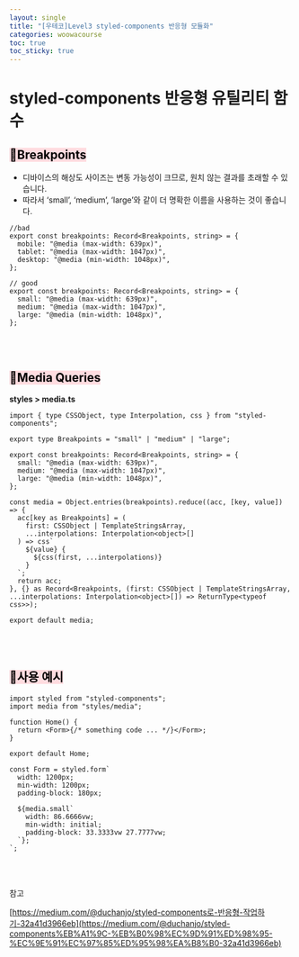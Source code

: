 ```yaml
---
layout: single
title: "[우테코]Level3 styled-components 반응형 모듈화"
categories: woowacourse
toc: true
toc_sticky: true
---
```


# styled-components 반응형 유틸리티 함수

## <mark style='background-color: #ffdce0'>📌Breakpoints</mark>

- 디바이스의 해상도 사이즈는 변동 가능성이 크므로, 원치 않는 결과를 초래할 수 있습니다.
- 따라서 ‘small’, ‘medium’, ‘large’와 같이 더 명확한 이름을 사용하는 것이 좋습니다.

```tsx
//bad
export const breakpoints: Record<Breakpoints, string> = {
  mobile: "@media (max-width: 639px)",
  tablet: "@media (max-width: 1047px)",
  desktop: "@media (min-width: 1048px)",
};

// good
export const breakpoints: Record<Breakpoints, string> = {
  small: "@media (max-width: 639px)",
  medium: "@media (max-width: 1047px)",
  large: "@media (min-width: 1048px)",
};
```

<br>
<br>

## <mark style='background-color: #ffdce0'>📌Media Queries</mark>

**styles > media.ts**

```tsx
import { type CSSObject, type Interpolation, css } from "styled-components";

export type Breakpoints = "small" | "medium" | "large";

export const breakpoints: Record<Breakpoints, string> = {
  small: "@media (max-width: 639px)",
  medium: "@media (max-width: 1047px)",
  large: "@media (min-width: 1048px)",
};

const media = Object.entries(breakpoints).reduce((acc, [key, value]) => {
  acc[key as Breakpoints] = (
    first: CSSObject | TemplateStringsArray,
    ...interpolations: Interpolation<object>[]
  ) => css`
    ${value} {
      ${css(first, ...interpolations)}
    }
  `;
  return acc;
}, {} as Record<Breakpoints, (first: CSSObject | TemplateStringsArray, ...interpolations: Interpolation<object>[]) => ReturnType<typeof css>>);

export default media;
```

<br>
<br>

## <mark style='background-color: #ffdce0'>📌사용 예시</mark>

```tsx
import styled from "styled-components";
import media from "styles/media";

function Home() {
  return <Form>{/* something code ... */}</Form>;
}

export default Home;

const Form = styled.form`
  width: 1200px;
  min-width: 1200px;
  padding-block: 180px;

  ${media.small`
    width: 86.6666vw;
    min-width: initial;
    padding-block: 33.3333vw 27.7777vw;
  `};
`;
```

<br>
<br>

참고

[https://medium.com/@duchanjo/styled-components로-반응형-작업하기-32a41d3966eb](https://medium.com/@duchanjo/styled-components%EB%A1%9C-%EB%B0%98%EC%9D%91%ED%98%95-%EC%9E%91%EC%97%85%ED%95%98%EA%B8%B0-32a41d3966eb)
